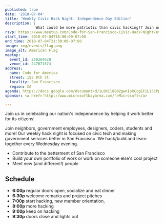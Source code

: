 ```yaml
---
published: true
date: '2018-07-04'
title: 'Weekly Civic Hack Night: Independence Day Edition'
description: |
              What could be more patriotic than civic hacking!? Join us for our weekly hack night, focusing on civic tech and making government services better in San Francisco.
rsvp: https://www.meetup.com/Code-for-San-Francisco-Civic-Hack-Night/events/250264628/
start_time: 2018-07-04T18:00:00-07:00
end_time: 2018-07-04T21:30:00-07:00
image: img/events/flag.png
image_alt: American Flag
meetup:
  event_id: 250264628
  venue_id: 247071574
address:
  name: Code for America
  street: 155 9th St.
  locality: San Francisco
  region: CA
agenda: https://docs.google.com/document/d/1L0Kil860ZgwnIpXCcgEFiLI5CPpi6ZHrevEGyf60ne0/edit
sponsor: <a href='http://www.microsoftbayarea.com/'>Microsoft</a>

---
```


Join us in celebrating our nation's independence by helping it work better for its citizens!

Join neighbors, government employees, designers, coders, students and more! Our weekly hack night is focused on civic
tech and making government services better in San Francisco. We hack/build and learn together every Wednesday evening.

* Contribute to the betterment of San Francisco
* Build your own portfolio of work or work on someone else's cool project
* Meet new (and different!) people

## Schedule

* **6:00p** regular doors open, socialize and eat dinner
* **6:30p** welcome remarks and project pitches
* **7:00p** start hacking, new member orientation,
* **8:00p** more hacking
* **9:00p** keep on hacking
* **9:30p** doors close and lights out
